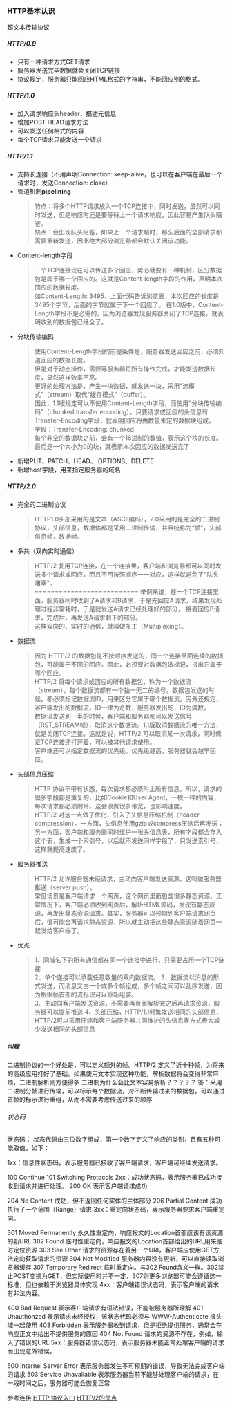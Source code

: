 ### HTTP基本认识
超文本传输协议


##### HTTP/0.9
- 只有一种请求方式GET请求
- 服务器发送完毕数据就会关闭TCP链接
- 协议规定，服务器只能回应HTML格式的字符串，不能回应别的格式。


##### HTTP/1.0
- 加入请求响应头header，描述元信息
- 增加POST HEAD请求方法
- 可以发送任何格式的内容
- 每个TCP请求只能发送一个请求

##### HTTP/1.1
- 支持长连接（不用声明Connection: keep-alive，也可以在客户端在最后一个请求时，发送Connection: close）
- 管道机制**pipelining**
    >   特点：将多个HTTP请求放入一个TCP连接中，同时发送，虽然可以同时发送，但是响应时还是要等待上一个请求响应，因此容易产生队头阻塞。  
    缺点：会出现队头阻塞，如果上一个请求超时，那么后面的全部请求都需要重新发送，因此绝大部分浏览器都会默认关闭该功能。
- Content-length字段
    > 一个TCP连接现在可以传送多个回应，势必就要有一种机制，区分数据包是属于哪一个回应的。这就是Content-length字段的作用，声明本次回应的数据长度。  
    如Content-Length: 3495，上面代码告诉浏览器，本次回应的长度是3495个字节，后面的字节就属于下一个回应了。
    在1.0版中，Content-Length字段不是必需的，因为浏览器发现服务器关闭了TCP连接，就表明收到的数据包已经全了。
- 分块传输编码
    > 使用Content-Length字段的前提条件是，服务器发送回应之前，必须知道回应的数据长度。  
    但是对于动态操作，需要等服务器将所有操作完成，才能发送数据长度，显然这样效率不高。  
    更好的处理方法是，产生一块数据，就发送一块，采用"流模式"（stream）取代"缓存模式"（buffer）。  
    因此，1.1版规定可以不使用Content-Length字段，而使用"分块传输编码"（chunked transfer encoding）。只要请求或回应的头信息有Transfer-Encoding字段，就表明回应将由数量未定的数据块组成。  
    字段：Transfer-Encoding: chunked  
    每个非空的数据块之前，会有一个16进制的数值，表示这个块的长度。最后是一个大小为0的块，就表示本次回应的数据发送完了
- 新增PUT、PATCH、HEAD、 OPTIONS、DELETE
- 新增host字段，用来指定服务器的域名

##### HTTP/2.0
- 完全的二进制协议
    > HTTP1.0头部采用的是文本（ASCII编码），2.0采用的是完全的二进制协议，头部信息，数据体都是采用二进制传输，并且统称为“帧”，头部信息帧，数据帧。  
- 多共（双向实时通信）
    > HTTP/2 复用TCP连接，在一个连接里，客户端和浏览器都可以同时发送多个请求或回应，而且不用按照顺序一一对应，这样就避免了"队头堵塞"。  
    ========================== 
    举例来说，在一个TCP连接里面，服务器同时收到了A请求和B请求，于是先回应A请求，结果发现处理过程非常耗时，于是就发送A请求已经处理好的部分， 接着回应B请求，完成后，再发送A请求剩下的部分。  
    这样双向的、实时的通信，就叫做多工（Multiplexing）。

- 数据流
    > 因为 HTTP/2 的数据包是不按顺序发送的，同一个连接里面连续的数据包，可能属于不同的回应。因此，必须要对数据包做标记，指出它属于哪个回应。  
    HTTP/2 将每个请求或回应的所有数据包，称为一个数据流（stream）。每个数据流都有一个独一无二的编号。数据包发送的时候，都必须标记数据流ID，用来区分它属于哪个数据流。另外还规定，客户端发出的数据流，ID一律为奇数，服务器发出的，ID为偶数。  
    数据流发送到一半的时候，客户端和服务器都可以发送信号（RST_STREAM帧），取消这个数据流。1.1版取消数据流的唯一方法，就是关闭TCP连接。这就是说，HTTP/2 可以取消某一次请求，同时保证TCP连接还打开着，可以被其他请求使用。  
    客户端还可以指定数据流的优先级。优先级越高，服务器就会越早回应。
- 头部信息压缩
    > HTTP 协议不带有状态，每次请求都必须附上所有信息。所以，请求的很多字段都是重复的，比如Cookie和User Agent，一模一样的内容，每次请求都必须附带，这会浪费很多带宽，也影响速度。  
    HTTP/2 对这一点做了优化，引入了头信息压缩机制（header compression）。一方面，头信息使用gzip或compress压缩后再发送；另一方面，客户端和服务器同时维护一张头信息表，所有字段都会存入这个表，生成一个索引号，以后就不发送同样字段了，只发送索引号，这样就提高速度了。
- 服务器推送
    > HTTP/2 允许服务器未经请求，主动向客户端发送资源，这叫做服务器推送（server push）。   
    常见场景是客户端请求一个网页，这个网页里面包含很多静态资源。正常情况下，客户端必须收到网页后，解析HTML源码，发现有静态资源，再发出静态资源请求。其实，服务器可以预期到客户端请求网页后，很可能会再请求静态资源，所以就主动把这些静态资源随着网页一起发给客户端了。

- 优点
    > 1、同域名下的所有通信都在同一个连接中进行，只需要占用一个TCP链接  
    2、单个连接可以承载任意数量的双向数据流。
    3、数据流以消息的形式发送，而消息又由一个或多个帧组成，多个帧之间可以乱序发送，因为根据帧首部的流标识可以重新组装。  
    3、主动向客户端发送资源，不需要再页面解析完之后再请求资源，服务器可以提前推送
    4、头部压缩，HTTP/1.1频繁发送相同的头部信息，HTTP/2可以采用压缩和客户端服务器共同维护的头信息表方式极大减少发送相同的头部信息



##### 问题
二进制协议的一个好处是，可以定义额外的帧。HTTP/2 定义了近十种帧，为将来的高级应用打好了基础。如果使用文本实现这种功能，解析数据将会变得非常麻烦，二进制解析则方便得多
二进制为什么会比文本容易解析？？？？？
答：采用二进制分帧进行传输，可以标示每个数据流，对不断传输过来的数据包，可以通过首帧的标示进行重组，从而不需要考虑传送过来的顺序

###### 状态码
状态码： 状态代码由三位数字组成，第一个数字定义了响应的类别，且有五种可能取值，如下：

1xx：信息性状态码，表示服务器已接收了客户端请求，客户端可继续发送请求。

100 Continue
101 Switching Protocols
2xx：成功状态码，表示服务器已成功接收到请求并进行处理。
200 OK 表示客户端请求成功

204 No Content 成功，但不返回任何实体的主体部分
206 Partial Content 成功执行了一个范围（Range）请求
3xx：重定向状态码，表示服务器要求客户端重定向。

301 Moved Permanently 永久性重定向，响应报文的Location首部应该有该资源的新URL
302 Found 临时性重定向，响应报文的Location首部给出的URL用来临时定位资源
303 See Other 请求的资源存在着另一个URI，客户端应使用GET方法定向获取请求的资源
304 Not Modified 服务器内容没有更新，可以直接读取浏览器缓存
307 Temporary Redirect 临时重定向。与302 Found含义一样。302禁止POST变换为GET，但实际使用时并不一定，307则更多浏览器可能会遵循这一标准，但也依赖于浏览器具体实现
4xx：客户端错误状态码，表示客户端的请求有非法内容。

400 Bad Request 表示客户端请求有语法错误，不能被服务器所理解
401 Unauthonzed 表示请求未经授权，该状态代码必须与 WWW-Authenticate 报头域一起使用
403 Forbidden 表示服务器收到请求，但是拒绝提供服务，通常会在响应正文中给出不提供服务的原因
404 Not Found 请求的资源不存在，例如，输入了错误的URL
5xx：服务器错误状态码，表示服务器未能正常处理客户端的请求而出现意外错误。

500 Internel Server Error 表示服务器发生不可预期的错误，导致无法完成客户端的请求
503 Service Unavailable 表示服务器当前不能够处理客户端的请求，在一段时间之后，服务器可能会恢复正常

参考连接
[HTTP 协议入门](http://www.ruanyifeng.com/blog/2016/08/http.html)
[HTTP/2的优点](https://zhuanlan.zhihu.com/p/26559480)